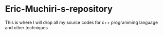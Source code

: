 # Eric-Muchiri-s-repository
This is where I will drop all my source codes for c++ programming language and other techniques
